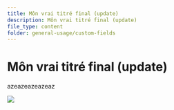 ```yaml
---
title: Môn vrai titré final (update)
description: Môn vrai titré final (update)
file_type: content
folder: general-usage/custom-fields
---
```

# Môn vrai titré final (update)

azeazeazeazeaz

![](/images/1_contenu_1200x841_px_12_79f011f92a_poen1uwv7.webp)
